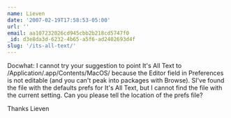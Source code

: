 ```yaml
---
name: Lieven
date: '2007-02-19T17:58:53-05:00'
url: ''
email: aa107232026cd945cbb2b218cd5747f0
_id: d3e8da3d-6232-4b65-a5f6-ad2402693d4f
slug: '/its-all-text/'
---
```


Docwhat: I cannot try your suggestion to point It's All Text to
/Application/.app/Contents/MacOS/ because the Editor field in Preferences is
not editable (and you can't peak into packages with Browse). SI've found the
file with the defaults prefs for It's All Text, but I cannot find the file
with the current setting. Can you please tell the location of the prefs file?

Thanks Lieven
